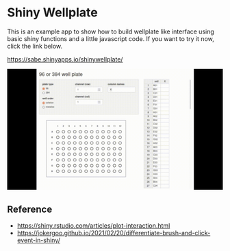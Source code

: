 # Shiny Wellplate

This is an example app to show how to build wellplate like interface using basic shiny functions and a little javascript code.
If you want to try it now, click the link below.

https://sabe.shinyapps.io/shinywellplate/

![](output.gif)

## Reference 

* https://shiny.rstudio.com/articles/plot-interaction.html
* https://jokergoo.github.io/2021/02/20/differentiate-brush-and-click-event-in-shiny/

